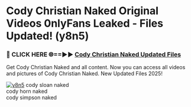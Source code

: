 # Cody Christian Naked Original Videos 0nlyFans Leaked - Files Updated! (y8n5)

<h3>🔴 CLICK HERE 🌐==►► <a href="https://tinyurl.com/yckcrads" rel="nofollow">Cody Christian Naked Updated Files</a></h3>

Get Cody Christian Naked and all content. Now you can access all videos and pictures of Cody Christian Naked. New Updated Files 2025!

[![y8n5](https://i.imgur.com/hpKpOFt.gif)](https://tinyurl.com/yckcrads)
cody sloan naked<br>
cody horn naked<br>
cody simpson naked